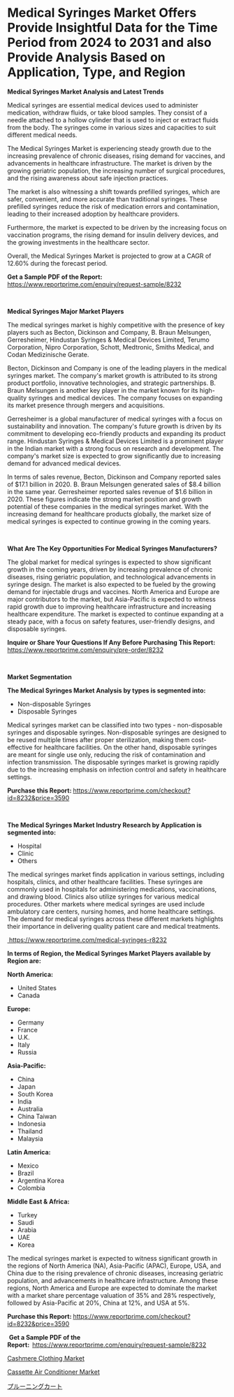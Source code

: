 <p><h1>Medical Syringes Market Offers Provide Insightful Data for the Time Period from 2024 to 2031 and also Provide Analysis Based on Application, Type, and Region</h1></p><p><strong>Medical Syringes Market Analysis and Latest Trends</strong></p>
<p><p>Medical syringes are essential medical devices used to administer medication, withdraw fluids, or take blood samples. They consist of a needle attached to a hollow cylinder that is used to inject or extract fluids from the body. The syringes come in various sizes and capacities to suit different medical needs.</p><p>The Medical Syringes Market is experiencing steady growth due to the increasing prevalence of chronic diseases, rising demand for vaccines, and advancements in healthcare infrastructure. The market is driven by the growing geriatric population, the increasing number of surgical procedures, and the rising awareness about safe injection practices.</p><p>The market is also witnessing a shift towards prefilled syringes, which are safer, convenient, and more accurate than traditional syringes. These prefilled syringes reduce the risk of medication errors and contamination, leading to their increased adoption by healthcare providers.</p><p>Furthermore, the market is expected to be driven by the increasing focus on vaccination programs, the rising demand for insulin delivery devices, and the growing investments in the healthcare sector.</p><p>Overall, the Medical Syringes Market is projected to grow at a CAGR of 12.60% during the forecast period.</p></p>
<p><strong>Get a Sample PDF of the Report:&nbsp;</strong> <a href="https://www.reportprime.com/enquiry/request-sample/8232">https://www.reportprime.com/enquiry/request-sample/8232</a></p>
<p>&nbsp;</p>
<p><strong>Medical Syringes Major Market Players</strong></p>
<p><p>The medical syringes market is highly competitive with the presence of key players such as Becton, Dickinson and Company, B. Braun Melsungen, Gerresheimer, Hindustan Syringes & Medical Devices Limited, Terumo Corporation, Nipro Corporation, Schott, Medtronic, Smiths Medical, and Codan Medizinische Gerate.</p><p>Becton, Dickinson and Company is one of the leading players in the medical syringes market. The company's market growth is attributed to its strong product portfolio, innovative technologies, and strategic partnerships. B. Braun Melsungen is another key player in the market known for its high-quality syringes and medical devices. The company focuses on expanding its market presence through mergers and acquisitions.</p><p>Gerresheimer is a global manufacturer of medical syringes with a focus on sustainability and innovation. The company's future growth is driven by its commitment to developing eco-friendly products and expanding its product range. Hindustan Syringes & Medical Devices Limited is a prominent player in the Indian market with a strong focus on research and development. The company's market size is expected to grow significantly due to increasing demand for advanced medical devices.</p><p>In terms of sales revenue, Becton, Dickinson and Company reported sales of $17.1 billion in 2020. B. Braun Melsungen generated sales of $8.4 billion in the same year. Gerresheimer reported sales revenue of $1.6 billion in 2020. These figures indicate the strong market position and growth potential of these companies in the medical syringes market. With the increasing demand for healthcare products globally, the market size of medical syringes is expected to continue growing in the coming years.</p></p>
<p>&nbsp;</p>
<p><strong>What Are The Key Opportunities For Medical Syringes Manufacturers?</strong></p>
<p><p>The global market for medical syringes is expected to show significant growth in the coming years, driven by increasing prevalence of chronic diseases, rising geriatric population, and technological advancements in syringe design. The market is also expected to be fueled by the growing demand for injectable drugs and vaccines. North America and Europe are major contributors to the market, but Asia-Pacific is expected to witness rapid growth due to improving healthcare infrastructure and increasing healthcare expenditure. The market is expected to continue expanding at a steady pace, with a focus on safety features, user-friendly designs, and disposable syringes.</p></p>
<p><strong>Inquire or Share Your Questions If Any Before Purchasing This Report:</strong> <a href="https://www.reportprime.com/enquiry/pre-order/8232">https://www.reportprime.com/enquiry/pre-order/8232</a></p>
<p>&nbsp;</p>
<p><strong>Market Segmentation</strong></p>
<p><strong>The Medical Syringes Market Analysis by types is segmented into:</strong></p>
<p><ul><li>Non-disposable Syringes</li><li>Disposable Syringes</li></ul></p>
<p><p>Medical syringes market can be classified into two types - non-disposable syringes and disposable syringes. Non-disposable syringes are designed to be reused multiple times after proper sterilization, making them cost-effective for healthcare facilities. On the other hand, disposable syringes are meant for single use only, reducing the risk of contamination and infection transmission. The disposable syringes market is growing rapidly due to the increasing emphasis on infection control and safety in healthcare settings.</p></p>
<p><strong>Purchase this Report:&nbsp;</strong><a href="https://www.reportprime.com/checkout?id=8232&price=3590">https://www.reportprime.com/checkout?id=8232&price=3590</a></p>
<p>&nbsp;</p>
<p><strong>The Medical Syringes Market Industry Research by Application is segmented into:</strong></p>
<p><ul><li>Hospital</li><li>Clinic</li><li>Others</li></ul></p>
<p><p>The medical syringes market finds application in various settings, including hospitals, clinics, and other healthcare facilities. These syringes are commonly used in hospitals for administering medications, vaccinations, and drawing blood. Clinics also utilize syringes for various medical procedures. Other markets where medical syringes are used include ambulatory care centers, nursing homes, and home healthcare settings. The demand for medical syringes across these different markets highlights their importance in delivering quality patient care and medical treatments.</p></p>
<p><a href="https://www.reportprime.com/medical-syringes-r8232">&nbsp;https://www.reportprime.com/medical-syringes-r8232</a></p>
<p><strong>In terms of Region, the Medical Syringes Market Players available by Region are:</strong></p>
<p>
    <p> <strong> North America: </strong>
        <ul>
            <li>United States</li>
            <li>Canada</li>
        </ul>
        </p> 
    <p> <strong> Europe: </strong>
        <ul>
            <li>Germany</li>
            <li>France</li>
            <li>U.K.</li>
            <li>Italy</li>
            <li>Russia</li>
        </ul>
        </p> 
    <p> <strong> Asia-Pacific: </strong>
        <ul>
            <li>China</li>
            <li>Japan</li>
            <li>South Korea</li>
            <li>India</li>
            <li>Australia</li>
            <li>China Taiwan</li>
            <li>Indonesia</li>
            <li>Thailand</li>
            <li>Malaysia</li>
        </ul>
        </p> 
    <p> <strong> Latin America: </strong>
        <ul>
            <li>Mexico</li>
            <li>Brazil</li>
            <li>Argentina Korea</li>
            <li>Colombia</li>
        </ul>
        </p> 
    <p> <strong> Middle East & Africa: </strong>
        <ul>
            <li>Turkey</li>
            <li>Saudi</li>
            <li>Arabia</li>
            <li>UAE</li>
            <li>Korea</li>
        </ul>
    </p>
    </p>
<p><p>The medical syringes market is expected to witness significant growth in the regions of North America (NA), Asia-Pacific (APAC), Europe, USA, and China due to the rising prevalence of chronic diseases, increasing geriatric population, and advancements in healthcare infrastructure. Among these regions, North America and Europe are expected to dominate the market with a market share percentage valuation of 35% and 28% respectively, followed by Asia-Pacific at 20%, China at 12%, and USA at 5%.</p></p>
<p><strong>Purchase this Report: </strong><a href="https://www.reportprime.com/checkout?id=8232&price=3590">https://www.reportprime.com/checkout?id=8232&price=3590</a></p>
<p>&nbsp;<strong>Get a Sample PDF of the Report:&nbsp;&nbsp;</strong><a href="https://www.reportprime.com/enquiry/request-sample/8232">https://www.reportprime.com/enquiry/request-sample/8232</a></p>
<p><strong></strong></p>
<p><p><a href="https://sore-arch-6db.notion.site/Cashmere-Clothing-Market-Trends-Forecast-and-Competitive-Analysis-to-2031-2f89031a022a40288356327bf0858e36">Cashmere Clothing Market</a></p><p><a href="https://funky-papaya-cf4.notion.site/Cassette-Air-Conditioner-Market-Trends-and-Market-Analysis-forecasted-for-period-2024-2031-01ec04313d4e44a2b599a6f8dd375b62">Cassette Air Conditioner Market</a></p><p><a href="https://github.com/JacksonWiza1924/Market-Research-Report-List-1/blob/main/527961922674.md">プルーニングカート</a></p></p>